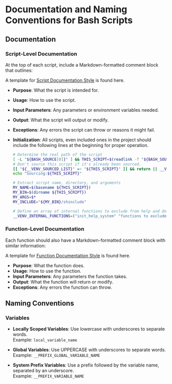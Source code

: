 # Documentation and Naming Conventions for Bash Scripts

## Documentation

### Script-Level Documentation

At the top of each script, include a Markdown-formatted comment block that outlines:

A template for [Script Documentation Style](/doc/Script_Doc_Templ.md) is found here.

- **Purpose**: What the script is intended for.
- **Usage**: How to use the script.
- **Input Parameters**: Any parameters or environment variables needed.
- **Output**: What the script will output or modify.
- **Exceptions**: Any errors the script can throw or reasons it might fail.
- **Initialization**: All scripts, even included ones in the project should include the following lines at the beginning for proper operation.

    ```bash
    # Determine the real path of the script
    [ -L "${BASH_SOURCE[0]}" ] && THIS_SCRIPT=$(readlink -f "${BASH_SOURCE[0]}") || THIS_SCRIPT="${BASH_SOURCE[0]}"
    # Don't source this script if it's already been sourced.
    [[ "${__VENV_SOURCED_LIST}" =~ "${THIS_SCRIPT}" ]] && return || __VENV_SOURCED_LIST="${__VENV_SOURCED_LIST} ${THIS_SCRIPT}"
    echo "Sourcing:${THIS_SCRIPT}"

    # Extract script name, directory, and arguments
    MY_NAME=$(basename ${THIS_SCRIPT})
    MY_BIN=$(dirname ${THIS_SCRIPT})
    MY_ARGS=$*
    MY_INCLUDE="${MY_BIN}/shinclude"

    # Define an array of internal functions to exclude from help and documentation
    __VENV_INTERNAL_FUNCTIONS=("init_help_system" "functions to exclude from help documentation" )
    ```

### Function-Level Documentation

Each function should also have a Markdown-formatted comment block with similar information:

A template for [Function Documentation Style](/doc/Function_Doc_Templ.md) is found here.

- **Purpose**: What the function does.
- **Usage**: How to use the function.
- **Input Parameters**: Any parameters the function takes.
- **Output**: What the function will return or modify.
- **Exceptions**: Any errors the function can throw.

## Naming Conventions

### Variables

- **Locally Scoped Variables**: Use lowercase with underscores to separate words.  
  Example: `local_variable_name`
  
- **Global Variables**: Use UPPERCASE with underscores to separate words.  
  Example: `__PREFIX_GLOBAL_VARIABLE_NAME`
  
- **System Prefix Variables**: Use a prefix followed by the variable name, separated by an underscore.  
  Example: `__PREFIX_VARIABLE_NAME`
